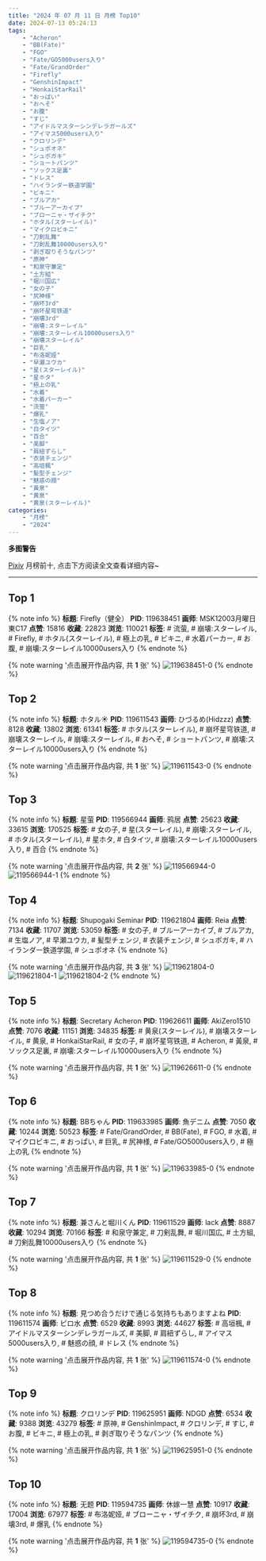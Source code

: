 ```yaml
---
title: "2024 年 07 月 11 日 月榜 Top10"
date: 2024-07-13 05:24:13
tags:
    - "Acheron"
    - "BB(Fate)"
    - "FGO"
    - "Fate/GO5000users入り"
    - "Fate/GrandOrder"
    - "Firefly"
    - "GenshinImpact"
    - "HonkaiStarRail"
    - "おっぱい"
    - "おへそ"
    - "お腹"
    - "すじ"
    - "アイドルマスターシンデレラガールズ"
    - "アイマス5000users入り"
    - "クロリンデ"
    - "シュポオネ"
    - "シュポガキ"
    - "ショートパンツ"
    - "ソックス足裏"
    - "ドレス"
    - "ハイランダー鉄道学園"
    - "ビキニ"
    - "ブルアカ"
    - "ブルーアーカイブ"
    - "ブローニャ・ザイチク"
    - "ホタル(スターレイル)"
    - "マイクロビキニ"
    - "刀剣乱舞"
    - "刀剣乱舞10000users入り"
    - "剥ぎ取りそうなパンツ"
    - "原神"
    - "和泉守兼定"
    - "土方組"
    - "堀川国広"
    - "女の子"
    - "尻神様"
    - "崩坏3rd"
    - "崩坏星穹铁道"
    - "崩壊3rd"
    - "崩壊:スターレイル"
    - "崩壊:スターレイル10000users入り"
    - "崩壊スターレイル"
    - "巨乳"
    - "布洛妮娅"
    - "早瀬ユウカ"
    - "星(スターレイル)"
    - "星ホタ"
    - "極上の乳"
    - "水着"
    - "水着パーカー"
    - "流萤"
    - "爆乳"
    - "生塩ノア"
    - "白タイツ"
    - "百合"
    - "美脚"
    - "肩紐ずらし"
    - "衣装チェンジ"
    - "高垣楓"
    - "髪型チェンジ"
    - "魅惑の顔"
    - "黃泉"
    - "黄泉"
    - "黄泉(スターレイル)"
categories:
    - "月榜"
    - "2024"
---
```


<i class="fa fa-triangle-exclamation"></i>**多图警告**<i class="fa fa-triangle-exclamation"></i>

[Pixiv](https://www.pixiv.net/) 月榜前十, 点击下方阅读全文查看详细内容~

<!-- more -->

---

## Top 1

{% note info %}
**标题**: Firefly（健全）
**PID**: 119638451 **画师**: MSK12003月曜日東C17
**点赞**: 15816 **收藏**: 22823 **浏览**: 110021
**标签**: # 流萤, # 崩壊:スターレイル, # Firefly, # ホタル(スターレイル), # 極上の乳, # ビキニ, # 水着パーカー, # お腹, # 崩壊:スターレイル10000users入り
{% endnote %}

{% note warning '点击展开作品内容, 共 **1** 张' %}
![119638451-0](https://i.pixiv.re/img-original/img/2024/06/14/23/15/46/119638451_p0.png)
{% endnote %}

## Top 2

{% note info %}
**标题**: ホタル☀️
**PID**: 119611543 **画师**: ひづるめ(Hidzzz)
**点赞**: 8128 **收藏**: 13802 **浏览**: 61341
**标签**: # ホタル(スターレイル), # 崩坏星穹铁道, # 崩壊スターレイル, # 崩壊:スターレイル, # おへそ, # ショートパンツ, # 崩壊:スターレイル10000users入り
{% endnote %}

{% note warning '点击展开作品内容, 共 **1** 张' %}
![119611543-0](https://i.pixiv.re/img-original/img/2024/06/14/00/00/25/119611543_p0.jpg)
{% endnote %}

## Top 3

{% note info %}
**标题**: 星萤
**PID**: 119566944 **画师**: 鸦居
**点赞**: 25623 **收藏**: 33615 **浏览**: 170525
**标签**: # 女の子, # 星(スターレイル), # 崩壊:スターレイル, # ホタル(スターレイル), # 星ホタ, # 白タイツ, # 崩壊:スターレイル10000users入り, # 百合
{% endnote %}

{% note warning '点击展开作品内容, 共 **2** 张' %}
![119566944-0](https://i.pixiv.re/img-original/img/2024/06/12/10/39/43/119566944_p0.jpg)
![119566944-1](https://i.pixiv.re/img-original/img/2024/06/12/10/39/43/119566944_p1.jpg)
{% endnote %}

## Top 4

{% note info %}
**标题**: Shupogaki Seminar
**PID**: 119621804 **画师**: Reia
**点赞**: 7134 **收藏**: 11707 **浏览**: 53059
**标签**: # 女の子, # ブルーアーカイブ, # ブルアカ, # 生塩ノア, # 早瀬ユウカ, # 髪型チェンジ, # 衣装チェンジ, # シュポガキ, # ハイランダー鉄道学園, # シュポオネ
{% endnote %}

{% note warning '点击展开作品内容, 共 **3** 张' %}
![119621804-0](https://i.pixiv.re/img-original/img/2024/06/14/11/19/37/119621804_p0.png)
![119621804-1](https://i.pixiv.re/img-original/img/2024/06/14/11/19/37/119621804_p1.png)
![119621804-2](https://i.pixiv.re/img-original/img/2024/06/14/11/19/37/119621804_p2.png)
{% endnote %}

## Top 5

{% note info %}
**标题**: Secretary Acheron
**PID**: 119626611 **画师**: AkiZero1510
**点赞**: 7076 **收藏**: 11151 **浏览**: 34835
**标签**: # 黄泉(スターレイル), # 崩壊スターレイル, # 黄泉, # HonkaiStarRail, # 女の子, # 崩坏星穹铁道, # Acheron, # 黃泉, # ソックス足裏, # 崩壊:スターレイル10000users入り
{% endnote %}

{% note warning '点击展开作品内容, 共 **1** 张' %}
![119626611-0](https://i.pixiv.re/img-original/img/2024/06/14/16/30/01/119626611_p0.jpg)
{% endnote %}

## Top 6

{% note info %}
**标题**: BBちゃん
**PID**: 119633985 **画师**: 魚デニム
**点赞**: 7050 **收藏**: 10244 **浏览**: 50523
**标签**: # Fate/GrandOrder, # BB(Fate), # FGO, # 水着, # マイクロビキニ, # おっぱい, # 巨乳, # 尻神様, # Fate/GO5000users入り, # 極上の乳
{% endnote %}

{% note warning '点击展开作品内容, 共 **1** 张' %}
![119633985-0](https://i.pixiv.re/img-original/img/2024/06/14/21/02/14/119633985_p0.jpg)
{% endnote %}

## Top 7

{% note info %}
**标题**: 兼さんと堀川くん
**PID**: 119611529 **画师**: lack
**点赞**: 8887 **收藏**: 10294 **浏览**: 70166
**标签**: # 和泉守兼定, # 刀剣乱舞, # 堀川国広, # 土方組, # 刀剣乱舞10000users入り
{% endnote %}

{% note warning '点击展开作品内容, 共 **1** 张' %}
![119611529-0](https://i.pixiv.re/img-original/img/2024/06/14/00/00/22/119611529_p0.png)
{% endnote %}

## Top 8

{% note info %}
**标题**: 見つめ合うだけで通じる気持ちもありますよね
**PID**: 119611574 **画师**: ピロ水
**点赞**: 6529 **收藏**: 8993 **浏览**: 44627
**标签**: # 高垣楓, # アイドルマスターシンデレラガールズ, # 美脚, # 肩紐ずらし, # アイマス5000users入り, # 魅惑の顔, # ドレス
{% endnote %}

{% note warning '点击展开作品内容, 共 **1** 张' %}
![119611574-0](https://i.pixiv.re/img-original/img/2024/06/14/00/00/32/119611574_p0.jpg)
{% endnote %}

## Top 9

{% note info %}
**标题**: クロリンデ
**PID**: 119625951 **画师**: NDGD
**点赞**: 6534 **收藏**: 9388 **浏览**: 43279
**标签**: # 原神, # GenshinImpact, # クロリンデ, # すじ, # お腹, # ビキニ, # 極上の乳, # 剥ぎ取りそうなパンツ
{% endnote %}

{% note warning '点击展开作品内容, 共 **1** 张' %}
![119625951-0](https://i.pixiv.re/img-original/img/2024/06/14/15/51/26/119625951_p0.png)
{% endnote %}

## Top 10

{% note info %}
**标题**: 无题
**PID**: 119594735 **画师**: 休嫁一慧
**点赞**: 10917 **收藏**: 17004 **浏览**: 67977
**标签**: # 布洛妮娅, # ブローニャ・ザイチク, # 崩坏3rd, # 崩壊3rd, # 爆乳
{% endnote %}

{% note warning '点击展开作品内容, 共 **1** 张' %}
![119594735-0](https://i.pixiv.re/img-original/img/2024/06/13/11/33/25/119594735_p0.png)
{% endnote %}
